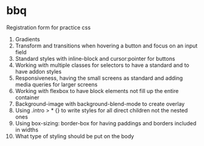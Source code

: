 # bbq
Registration form for practice css
1. Gradients
2. Transform and transitions when hovering a button and focus on an input field
3. Standard styles with inline-block and cursor:pointer for buttons
4. Working with multiple classes for selectors to have a standard and to have addon styles
5. Responsiveness, having the small screens as standard and adding media queries for larger screens
6. Working with flexbox to have block elements not fill up the entire container
7. Background-image with background-blend-mode to create overlay
8. Using .intro > * {} to write styles for all direct children not the nested ones
9. Using box-sizing: border-box for having paddings and borders included in widths
10. What type of styling should be put on the body

